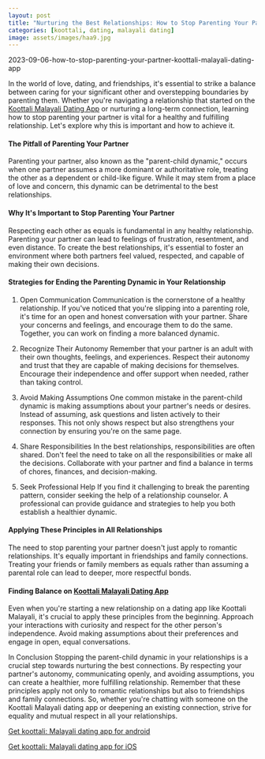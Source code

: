 ```yaml
---
layout: post
title: "Nurturing the Best Relationships: How to Stop Parenting Your Partner || Koottali Malayali Dating App"
categories: [koottali, dating, malayali dating]
image: assets/images/haa9.jpg
---
```


2023-09-06-how-to-stop-parenting-your-partner-koottali-malayali-dating-app

In the world of love, dating, and friendships, it's essential to strike a balance between caring for your significant other and overstepping boundaries by parenting them. Whether you're navigating a relationship that started on the [Koottali Malayali Dating App](https://koottali.com/download/) or nurturing a long-term connection, learning how to stop parenting your partner is vital for a healthy and fulfilling relationship. Let's explore why this is important and how to achieve it.

#### The Pitfall of Parenting Your Partner

Parenting your partner, also known as the "parent-child dynamic," occurs when one partner assumes a more dominant or authoritative role, treating the other as a dependent or child-like figure. While it may stem from a place of love and concern, this dynamic can be detrimental to the best relationships.

#### Why It's Important to Stop Parenting Your Partner

Respecting each other as equals is fundamental in any healthy relationship. Parenting your partner can lead to feelings of frustration, resentment, and even distance. To create the best relationships, it's essential to foster an environment where both partners feel valued, respected, and capable of making their own decisions.

#### Strategies for Ending the Parenting Dynamic in Your Relationship

1. Open Communication
   Communication is the cornerstone of a healthy relationship. If you've noticed that you're slipping into a parenting role, it's time for an open and honest conversation with your partner. Share your concerns and feelings, and encourage them to do the same. Together, you can work on finding a more balanced dynamic.

2. Recognize Their Autonomy
   Remember that your partner is an adult with their own thoughts, feelings, and experiences. Respect their autonomy and trust that they are capable of making decisions for themselves. Encourage their independence and offer support when needed, rather than taking control.

3. Avoid Making Assumptions
   One common mistake in the parent-child dynamic is making assumptions about your partner's needs or desires. Instead of assuming, ask questions and listen actively to their responses. This not only shows respect but also strengthens your connection by ensuring you're on the same page.

4. Share Responsibilities
   In the best relationships, responsibilities are often shared. Don't feel the need to take on all the responsibilities or make all the decisions. Collaborate with your partner and find a balance in terms of chores, finances, and decision-making.

5. Seek Professional Help
   If you find it challenging to break the parenting pattern, consider seeking the help of a relationship counselor. A professional can provide guidance and strategies to help you both establish a healthier dynamic.

#### Applying These Principles in All Relationships

The need to stop parenting your partner doesn't just apply to romantic relationships. It's equally important in friendships and family connections. Treating your friends or family members as equals rather than assuming a parental role can lead to deeper, more respectful bonds.

#### Finding Balance on [Koottali Malayali Dating App](https://koottali.com/download/)

Even when you're starting a new relationship on a dating app like Koottali Malayali, it's crucial to apply these principles from the beginning. Approach your interactions with curiosity and respect for the other person's independence. Avoid making assumptions about their preferences and engage in open, equal conversations.

In Conclusion
Stopping the parent-child dynamic in your relationships is a crucial step towards nurturing the best connections. By respecting your partner's autonomy, communicating openly, and avoiding assumptions, you can create a healthier, more fulfilling relationship. Remember that these principles apply not only to romantic relationships but also to friendships and family connections. So, whether you're chatting with someone on the Koottali Malayali dating app or deepening an existing connection, strive for equality and mutual respect in all your relationships.

[Get koottali: Malayali dating app for android](https://play.google.com/store/apps/details?id=com.koottali.app&hl=en_IN&gl=US)

[Get koottali: Malayali dating app for iOS](https://apps.apple.com/us/app/koottali-connect-with-mallus/id6448742453)
